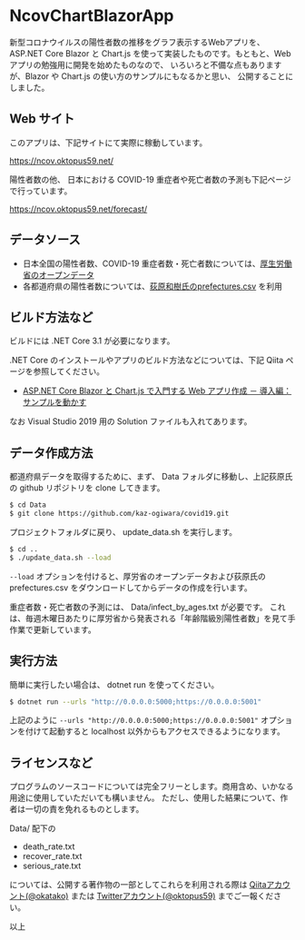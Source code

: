 ﻿# NcovChartBlazorApp
新型コロナウイルスの陽性者数の推移をグラフ表示するWebアプリを、 ASP.NET Core Blazor と
Chart.js を使って実装したものです。もともと、Web アプリの勉強用に開発を始めたものなので、
いろいろと不備な点もありますが、Blazor や Chart.js の使い方のサンプルにもなるかと思い、
公開することにしました。

## Web サイト
このアプリは、下記サイトにて実際に稼動しています。

https://ncov.oktopus59.net/

陽性者数の他、 日本における COVID-19 重症者や死亡者数の予測も下記ページで行っています。

https://ncov.oktopus59.net/forecast/

## データソース
- 日本全国の陽性者数、COVID-19 重症者数・死亡者数については、[厚生労働省のオープンデータ](https://www.mhlw.go.jp/stf/covid-19/open-data.html)
- 各都道府県の陽性者数については、[荻原和樹氏のprefectures.csv](https://github.com/kaz-ogiwara/covid19) を利用

## ビルド方法など
ビルドには .NET Core 3.1 が必要になります。

.NET Core のインストールやアプリのビルド方法などについては、下記 Qiita ページを参照してください。

- [ASP.NET Core Blazor と Chart.js で入門する Web アプリ作成 － 導入編：サンプルを動かす](https://qiita.com/okatako/items/171f05dfc36d6b27769d)

なお Visual Studio 2019 用の Solution ファイルも入れてあります。

## データ作成方法
都道府県データを取得するために、まず、 Data フォルダに移動し、上記荻原氏の github リポジトリを clone してきます。

```sh
$ cd Data
$ git clone https://github.com/kaz-ogiwara/covid19.git
```

プロジェクトフォルダに戻り、 update_data.sh を実行します。

```sh
$ cd ..
$ ./update_data.sh --load
```

`--load` オプションを付けると、厚労省のオープンデータおよび荻原氏の prefectures.csv
をダウンロードしてからデータの作成を行います。

重症者数・死亡者数の予測には、 Data/infect_by_ages.txt が必要です。
これは、毎週木曜日あたりに厚労省から発表される「年齢階級別陽性者数」を見て手作業で更新しています。

## 実行方法
簡単に実行したい場合は、 dotnet run を使ってください。

```sh
$ dotnet run --urls "http://0.0.0.0:5000;https://0.0.0.0:5001"
```

上記のように `--urls "http://0.0.0.0:5000;https://0.0.0.0:5001"` オプションを付けて起動すると
localhost 以外からもアクセスできるようになります。

## ライセンスなど
プログラムのソースコードについては完全フリーとします。商用含め、いかなる用途に使用していただいても構いません。
ただし、使用した結果について、作者は一切の責を免れるものとします。

Data/ 配下の

- death_rate.txt
- recover_rate.txt
- serious_rate.txt

については、公開する著作物の一部としてこれらを利用される際は
[Qiitaアカウント(@okatako)](https://qiita.com/okatako)
または [Twitterアカウント(@oktopus59)](https://twitter.com/oktopus59) までご一報ください。

以上

